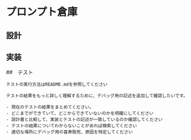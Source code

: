 # プロンプト倉庫

## 設計

## 実装

##　テスト

```
テストの実行方法はREADME.mdを参照してください
```

```
テストの結果をもっと詳しく理解するために、デバッグ用の記述を追加して確認したいです。

- 現在のテストの結果をまとめてください。
- どこまでができていて、どこからできていないのかを明確にしてください
- 設計書と比較して、実装とテストの記述が一致しているのか確認してください
- テストの結果についてわからないことがあれば検索してください
- 適切な場所にデバッグ用の喜寿致死、原因を特定してください
```
